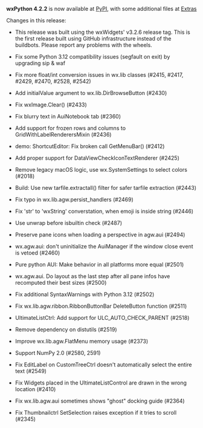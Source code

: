 <!--
.. title: wxPython 4.2.2 Released
.. slug: 2024-09-11-wxpython-422-release
.. date: 2024-09-11
.. tags: Development, Release, Phoenix
.. category: News
.. link: 
.. description: 
.. type: text
-->

**wxPython 4.2.2**  is now available at [PyPI](https://pypi.org/project/wxPython/4.2.2), with some additional files at [Extras](https://extras.wxpython.org/wxPython4/extras/)

Changes in this release:

* This release was built using the wxWidgets' v3.2.6 release tag.  This is the first release built using GitHub infrastructure instead of the buildbots.  Please report any problems with the wheels.

* Fix some Python 3.12 compatibility issues (segfault on exit) by upgrading sip & waf

* Fix more float/int conversion issues in wx.lib classes (#2415, #2417, #2429, #2470, #2528, #2542)

* Add initialValue argument to wx.lib.DirBrowseButton (#2430)

* Fix wxImage.Clear() (#2433)

* Fix blurry text in AuiNotebook tab (#2360)

* Add support for frozen rows and columns to GridWithLabelRenderersMixin (#2436)

* demo: ShortcutEditor: Fix broken call GetMenuBar() (#2412)

* Add proper support for DataViewCheckIconTextRenderer (#2425)

* Remove legacy macOS logic, use wx.SystemSettings to select colors (#2018)

* Build: Use new tarfile.extractall() filter for safer tarfile extraction (#2443)

* Fix typo in wx.lib.agw.persist_handlers (#2469)

* Fix 'str' to 'wxString' converstation, when emoji is inside string (#2446)

* Use unwrap before isbuiltin check (#2487)

* Preserve pane icons when loading a perspective in agw.aui (#2494)

* wx.agw.aui: don't uninitialize the AuiManager if the window close event is vetoed (#2460)

* Pure python AUI: Make behavior in all platforms more equal (#2501)

* wx.agw.aui. Do layout as the last step after all pane infos have recomputed their best sizes (#2500)

* Fix additional SyntaxWarnings with Python 3.12 (#2502)

* Fix wx.lib.agw.ribbon.RibbonButtonBar DeleteButton function (#2511)

* UltimateListCtrl: Add support for ULC_AUTO_CHECK_PARENT (#2518)

* Remove dependency on distutils (#2519)

* Improve wx.lib.agw.FlatMenu memory usage (#2373)

* Support NumPy 2.0 (#2580, 2591)

* Fix EditLabel on CustomTreeCtrl doesn't automatically select the entire text (#2549)

* Fix Widgets placed in the UltimateListControl are drawn in the wrong location (#2410)

* Fix wx.lib.agw.aui sometimes shows "ghost" docking guide (#2364)

* Fix Thumbnailctrl SetSelection raises exception if it tries to scroll (#2345)
